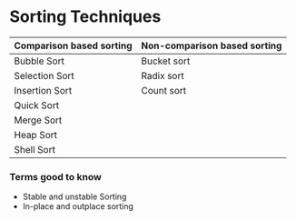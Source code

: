 # Sorting Techniques

| Comparison based sorting | Non-comparison based sorting |
| ------------------------ | ---------------------------- |
| Bubble Sort              | Bucket sort                  |
| Selection Sort           | Radix sort                   |
| Insertion Sort           | Count sort                   |
| Quick Sort               |                              |
| Merge Sort               |                              |
| Heap Sort                |                              |
| Shell Sort               |                              |

### Terms good to know

- Stable and unstable Sorting
- In-place and outplace sorting
